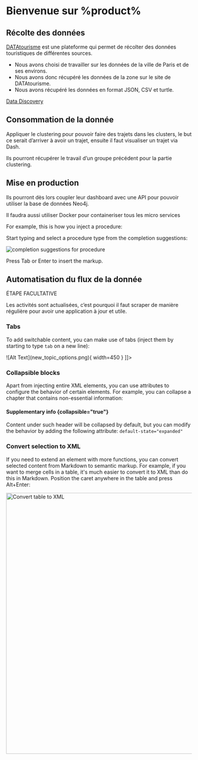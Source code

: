 # Bienvenue sur %product%

<!--Writerside adds this topic when you create a new documentation project.
You can use it as a sandbox to play with Writerside features, and remove it from the TOC when you don't need it anymore.-->

## Récolte des données
[DATAtourisme](https://www.datatourisme.gouv.fr/) est une plateforme qui permet de récolter des données touristiques de différentes sources. 
* Nous avons choisi de travailler sur les données de la ville de Paris et de ses environs. 
* Nous avons donc récupéré les données de la zone sur le site de DATAtourisme. 
* Nous avons récupéré les données en format JSON, CSV et turtle.

[Data Discovery](Datatourisme-Ontology-Overview.md)


## Consommation de la donnée 
Appliquer le clustering pour pouvoir faire des trajets dans les clusters, le but ce serait d’arriver à avoir un trajet, ensuite il faut visualiser un trajet via Dash. 

Ils pourront récupérer le travail d’un groupe précédent pour la partie clustering. 


## Mise en production
Ils pourront dès lors coupler leur dashboard avec une API pour pouvoir utiliser la base de données Neo4j. 

Il faudra aussi utiliser Docker pour containeriser tous les micro services

For example, this is how you inject a procedure:

<procedure title="Inject a procedure" id="inject-a-procedure">
    <step>
        <p>Start typing and select a procedure type from the completion suggestions:</p>
        <img src="completion_procedure.png" alt="completion suggestions for procedure" border-effect="line"/>
    </step>
    <step>
        <p>Press <shortcut>Tab</shortcut> or <shortcut>Enter</shortcut> to insert the markup.</p>
    </step>
</procedure>

## Automatisation du flux de la donnée 
ÉTAPE FACULTATIVE

Les activités sont actualisées, c’est pourquoi il faut scraper de manière régulière pour avoir une application à jour et utile.


### Tabs
To add switchable content, you can make use of tabs (inject them by starting to type `tab` on a new line):

<tabs>
    <tab title="Markdown">
        <code-block lang="plain text">![Alt Text](new_topic_options.png){ width=450 }</code-block>
    </tab>
    <tab title="Semantic markup">
        <code-block lang="xml">
            <![CDATA[<img src="new_topic_options.png" alt="Alt text" width="450px"/>]]></code-block>
    </tab>
</tabs>

### Collapsible blocks
Apart from injecting entire XML elements, you can use attributes to configure the behavior of certain elements.
For example, you can collapse a chapter that contains non-essential information:

#### Supplementary info {collapsible="true"}
Content under such header will be collapsed by default, but you can modify the behavior by adding the following attribute:
`default-state="expanded"`

### Convert selection to XML
If you need to extend an element with more functions, you can convert selected content from Markdown to semantic markup.
For example, if you want to merge cells in a table, it's much easier to convert it to XML than do this in Markdown.
Position the caret anywhere in the table and press <shortcut>Alt+Enter</shortcut>:

<img src="convert_table_to_xml.png" alt="Convert table to XML" width="706" border-effect="line"/>
